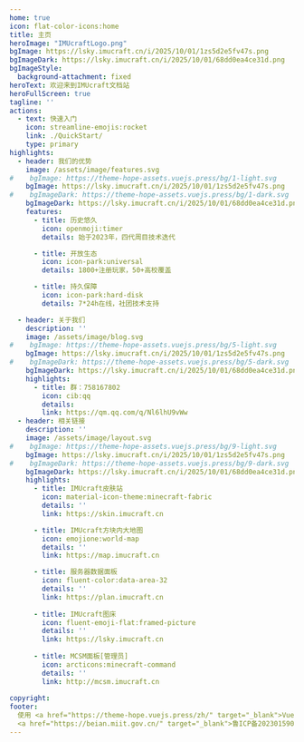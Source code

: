```yaml
---
home: true
icon: flat-color-icons:home
title: 主页
heroImage: "IMUcraftLogo.png"
bgImage: https://lsky.imucraft.cn/i/2025/10/01/1zs5d2e5fv47s.png
bgImageDark: https://lsky.imucraft.cn/i/2025/10/01/68dd0ea4ce31d.png
bgImageStyle:
  background-attachment: fixed
heroText: 欢迎来到IMUcraft文档站
heroFullScreen: true
tagline: ''
actions:
  - text: 快速入门
    icon: streamline-emojis:rocket
    link: ./QuickStart/
    type: primary
highlights:
  - header: 我们的优势
    image: /assets/image/features.svg
#    bgImage: https://theme-hope-assets.vuejs.press/bg/1-light.svg
    bgImage: https://lsky.imucraft.cn/i/2025/10/01/1zs5d2e5fv47s.png
#    bgImageDark: https://theme-hope-assets.vuejs.press/bg/1-dark.svg
    bgImageDark: https://lsky.imucraft.cn/i/2025/10/01/68dd0ea4ce31d.png
    features:
      - title: 历史悠久
        icon: openmoji:timer
        details: 始于2023年，四代周目技术迭代

      - title: 开放生态
        icon: icon-park:universal
        details: 1800+注册玩家，50+高校覆盖

      - title: 持久保障
        icon: icon-park:hard-disk
        details: 7*24h在线，社团技术支持

  - header: 关于我们
    description: ''
    image: /assets/image/blog.svg
#    bgImage: https://theme-hope-assets.vuejs.press/bg/5-light.svg
    bgImage: https://lsky.imucraft.cn/i/2025/10/01/1zs5d2e5fv47s.png
#    bgImageDark: https://theme-hope-assets.vuejs.press/bg/5-dark.svg
    bgImageDark: https://lsky.imucraft.cn/i/2025/10/01/68dd0ea4ce31d.png
    highlights:
      - title: 群：758167802
        icon: cib:qq
        details:
        link: https://qm.qq.com/q/Nl6lhU9vWw
  - header: 相关链接
    description: ''
    image: /assets/image/layout.svg
#    bgImage: https://theme-hope-assets.vuejs.press/bg/9-light.svg
    bgImage: https://lsky.imucraft.cn/i/2025/10/01/1zs5d2e5fv47s.png
#    bgImageDark: https://theme-hope-assets.vuejs.press/bg/9-dark.svg
    bgImageDark: https://lsky.imucraft.cn/i/2025/10/01/68dd0ea4ce31d.png 
    highlights:
      - title: IMUcraft皮肤站
        icon: material-icon-theme:minecraft-fabric
        details: ''
        link: https://skin.imucraft.cn

      - title: IMUcraft方块内大地图
        icon: emojione:world-map
        details: ''
        link: https://map.imucraft.cn

      - title: 服务器数据面板
        icon: fluent-color:data-area-32
        details: ''
        link: https://plan.imucraft.cn
        
      - title: IMUcraft图床
        icon: fluent-emoji-flat:framed-picture
        details: ''
        link: https://lsky.imucraft.cn
        
      - title: MCSM面板[管理员]
        icon: arcticons:minecraft-command
        details: ''
        link: http://mcsm.imucraft.cn
        
copyright: 
footer: 
  使用 <a href="https://theme-hope.vuejs.press/zh/" target="_blank">VuePress Theme Hope</a> 主题 | MIT 协议, 版权所有 © 2025-至今 | 
  <a href="https://beian.miit.gov.cn/" target="_blank">鲁ICP备2023015906号-1</a>
---
```

